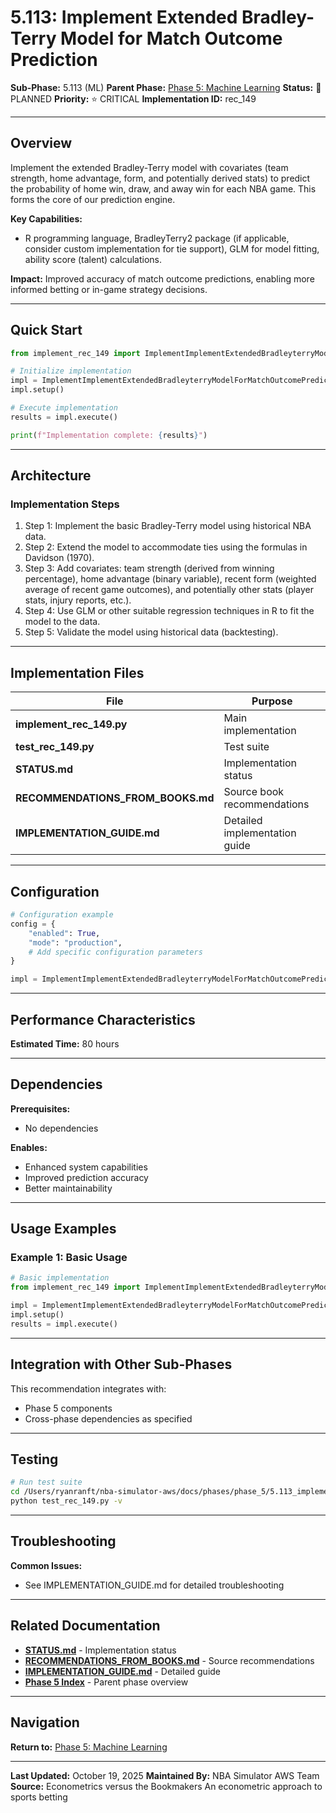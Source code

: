 # 5.113: Implement Extended Bradley-Terry Model for Match Outcome Prediction

**Sub-Phase:** 5.113 (ML)
**Parent Phase:** [Phase 5: Machine Learning](../PHASE_5_INDEX.md)
**Status:** 🔵 PLANNED
**Priority:** ⭐ CRITICAL
**Implementation ID:** rec_149

---

## Overview

Implement the extended Bradley-Terry model with covariates (team strength, home advantage, form, and potentially derived stats) to predict the probability of home win, draw, and away win for each NBA game. This forms the core of our prediction engine.

**Key Capabilities:**
- R programming language, BradleyTerry2 package (if applicable, consider custom implementation for tie support), GLM for model fitting, ability score (talent) calculations.

**Impact:**
Improved accuracy of match outcome predictions, enabling more informed betting or in-game strategy decisions.

---

## Quick Start

```python
from implement_rec_149 import ImplementImplementExtendedBradleyterryModelForMatchOutcomePrediction

# Initialize implementation
impl = ImplementImplementExtendedBradleyterryModelForMatchOutcomePrediction()
impl.setup()

# Execute implementation
results = impl.execute()

print(f"Implementation complete: {results}")
```

---

## Architecture

### Implementation Steps

1. Step 1: Implement the basic Bradley-Terry model using historical NBA data.
2. Step 2: Extend the model to accommodate ties using the formulas in Davidson (1970).
3. Step 3: Add covariates: team strength (derived from winning percentage), home advantage (binary variable), recent form (weighted average of recent game outcomes), and potentially other stats (player stats, injury reports, etc.).
4. Step 4: Use GLM or other suitable regression techniques in R to fit the model to the data.
5. Step 5: Validate the model using historical data (backtesting).

---

## Implementation Files

| File | Purpose |
|------|---------|
| **implement_rec_149.py** | Main implementation |
| **test_rec_149.py** | Test suite |
| **STATUS.md** | Implementation status |
| **RECOMMENDATIONS_FROM_BOOKS.md** | Source book recommendations |
| **IMPLEMENTATION_GUIDE.md** | Detailed implementation guide |

---

## Configuration

```python
# Configuration example
config = {
    "enabled": True,
    "mode": "production",
    # Add specific configuration parameters
}

impl = ImplementImplementExtendedBradleyterryModelForMatchOutcomePrediction(config=config)
```

---

## Performance Characteristics

**Estimated Time:** 80 hours

---

## Dependencies

**Prerequisites:**
- No dependencies

**Enables:**
- Enhanced system capabilities
- Improved prediction accuracy
- Better maintainability

---

## Usage Examples

### Example 1: Basic Usage

```python
# Basic implementation
from implement_rec_149 import ImplementImplementExtendedBradleyterryModelForMatchOutcomePrediction

impl = ImplementImplementExtendedBradleyterryModelForMatchOutcomePrediction()
impl.setup()
results = impl.execute()
```

---

## Integration with Other Sub-Phases

This recommendation integrates with:
- Phase 5 components
- Cross-phase dependencies as specified

---

## Testing

```bash
# Run test suite
cd /Users/ryanranft/nba-simulator-aws/docs/phases/phase_5/5.113_implement_extended_bradley-terry_model_for_match_outcome_pre
python test_rec_149.py -v
```

---

## Troubleshooting

**Common Issues:**
- See IMPLEMENTATION_GUIDE.md for detailed troubleshooting

---

## Related Documentation

- **[STATUS.md](STATUS.md)** - Implementation status
- **[RECOMMENDATIONS_FROM_BOOKS.md](RECOMMENDATIONS_FROM_BOOKS.md)** - Source recommendations
- **[IMPLEMENTATION_GUIDE.md](IMPLEMENTATION_GUIDE.md)** - Detailed guide
- **[Phase 5 Index](../PHASE_5_INDEX.md)** - Parent phase overview

---

## Navigation

**Return to:** [Phase 5: Machine Learning](../PHASE_5_INDEX.md)

---

**Last Updated:** October 19, 2025
**Maintained By:** NBA Simulator AWS Team
**Source:** Econometrics versus the Bookmakers An econometric approach to sports betting
